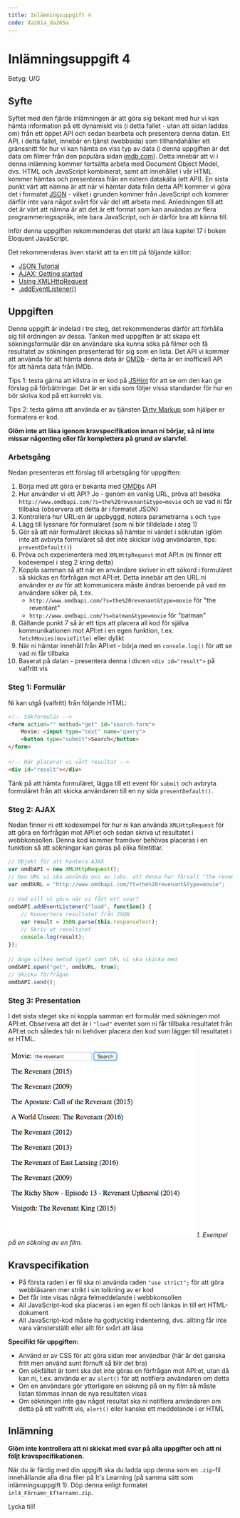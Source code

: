 ```yaml
---
title: Inlämningsuppgift 4
code: da281a_da265a
---
```


# Inlämningsuppgift 4

Betyg: U/G

## Syfte

Syftet med den fjärde inlämningen är att göra sig bekant med hur vi kan hämta information på ett dynamiskt vis (i detta fallet - utan att sidan laddas om) från ett öppet API och sedan bearbeta och presentera denna datan. Ett API, i detta fallet, innebär en tjänst (webbsida) som tillhandahåller ett gränssnitt för hur vi kan hämta en viss typ av data (i denna uppgiften är det data om filmer från den populära sidan [imdb.com](http://www.imdb.com)). Detta innebär att vi i denna inlämning kommer fortsätta arbeta med Document Object Model, dvs. HTML och JavaScript kombinerat, samt att innehållet i vår HTML kommer hämtas och presenteras från en extern datakälla (ett API). En sista punkt värt att nämna är att när vi hämtar data från detta API kommer vi göra det i formatet [JSON](http://www.json.org/) - vilket i grunden kommer från JavaScript och kommer därför inte vara något svårt för vår del att arbeta med. Anledningen till att det är värt att nämna är att det är ett format som kan användas av flera programmeringsspråk, inte bara JavaScript, och är därför bra att känna till.

Inför denna uppgiften rekommenderas det starkt att läsa kapitel 17 i boken Eloquent JavaScript.

Det rekommenderas även starkt att ta en titt på följande källor:

* [JSON Tutorial](http://beginnersbook.com/2015/04/json-tutorial/)
* [AJAX: Getting started](https://developer.mozilla.org/en-US/docs/AJAX/Getting_Started)
* [Using XMLHttpRequest](https://developer.mozilla.org/en/docs/Web/API/XMLHttpRequest/Using_XMLHttpRequest)
* [.addEventListener()](https://developer.mozilla.org/en-US/docs/Web/API/EventTarget/addEventListener)

## Uppgiften

Denna uppgift är indelad i tre steg, det rekommenderas därför att förhålla sig till ordningen av dessa. Tanken med uppgiften är att skapa ett sökningsformulär där en användare ska kunna söka på filmer och få resultatet av sökningen presenterad för sig som en lista. Det API vi kommer att använda för att hämta denna data är [OMDb](http://www.omdbapi.com/) - detta är en inofficiell API för att hämta data från IMDb. 

Tips 1: testa gärna att klistra in er kod på [JSHint](http://jshint.com/) för att se om den kan ge förslag på förbättringar. Det är en sida som följer vissa standarder för hur en bör skriva kod på ett korrekt vis.

Tips 2: testa gärna att använda er av tjänsten [Dirty Markup](https://www.dirtymarkup.com/) som hjälper er formatera er kod.

**Glöm inte att läsa igenom kravspecifikation innan ni börjar, så ni inte missar någonting eller får komplettera på grund av slarvfel.** 

### Arbetsgång

Nedan presenteras ett förslag till arbetsgång för uppgiften:

1. Börja med att göra er bekanta med [OMDb](http://www.omdbapi.com/)s API
2. Hur använder vi ett API? Jo - genom en vanlig URL, pröva att besöka `http://www.omdbapi.com/?s=the%20revenant&type=movie` och se vad ni får tillbaka (observera att detta är i formatet JSON)
3. Kontrollera hur URL:en är uppbyggd, notera parametrarna `s` och `type`
4. Lägg till lyssnare för formuläret (som ni blir tilldelade i steg 1)
5. Gör så att när formuläret skickas så hämtar ni värdet i sökrutan (glöm inte att avbryta formuläret så det inte skickar iväg användaren, tips: `preventDefault()`)
6. Pröva och experimentera med `XMLHttpRequest` mot API:n (ni finner ett kodexempel i steg 2 kring detta)
7. Koppla samman så att när en användare skriver in ett sökord i formuläret så skickas en förfrågan mot API:et. Detta innebär att den URL ni använder er av för att kommunicera måste ändras beroende på vad en användare söker på, t.ex.
    * `http://www.omdbapi.com/?s=the%20revenant&type=movie` för "the reventant"
    * `http://www.omdbapi.com/?s=batman&type=movie` för "batman"
8. Gällande punkt 7 så är ett tips att placera all kod för själva kommunikationen mot API:et i en egen funktion, t.ex. `fetchMovies(movieTitle)` eller dylikt
9. När ni hämtar innehåll från API:et - börja med en `console.log()` för att se vad ni får tillbaka
10. Baserat på datan - presentera denna i div:en `<div id="result">` på valfritt vis

### Steg 1: Formulär

Ni kan utgå (valfritt) från följande HTML:

``` html
<!-- Sökformulär -->
<form action="" method="get" id="search-form">
    Movie: <input type="text" name="query">
    <button type="submit">Search</button>
</form>

<!-- Här placerar vi vårt resultat -->
<div id="result"></div>
```

Tänk på att hämta formuläret, lägga till ett event för `submit` och avbryta formuläret från att skicka användaren till en ny sida `preventDefault()`.

### Steg 2: AJAX

Nedan finner ni ett kodexempel för hur ni kan använda `XMLHttpRequest` för att göra en förfrågan mot API:et och sedan skriva ut resultatet i webbkonsollen. Denna kod kommer framöver behövas placeras i en funktion så att sökningar kan göras på olika filmtitlar.

``` js
// Objekt för att hantera AJAX
var omdbAPI = new XMLHttpRequest();
// Den URL vi ska använda oss av (obs. att denna har förvalt "the revenant")
var omdbURL = "http://www.omdbapi.com/?t=the%20revenant&type=movie";

// Vad vill vi göra när vi fått ett svar?
omdbAPI.addEventListener("load", function() {
    // Konvertera resultatet från JSON
    var result = JSON.parse(this.responseText);
    // Skriv ut resultatet
    console.log(result);
});

// Ange vilken metod (get) samt URL vi ska skicka med
omdbAPI.open("get", omdbURL, true);
// Skicka förfrågan
omdbAPI.send();
```

### Steg 3: Presentation

I det sista steget ska ni koppla samman ert formulär med sökningen mot API:et. Observera att det är i `"load"` eventet som ni får tillbaka resultatet från API:et och således här ni behöver placera den kod som lägger till resultatet i er HTML.

![Exempel på sökning](images/uppg4_example.png) _1. Exempel på en sökning av en film._

## Kravspecifikation

* På första raden i er fil ska ni använda raden `"use strict";` för att göra webbläsaren mer strikt i sin tolkning av er kod
* Det får inte visas några felmeddelande i webbkonsollen
* All JavaScript-kod ska placeras i en egen fil och länkas in till ert HTML-dokument
* All JavaScript-kod måste ha godtycklig indentering, dvs. allting får inte vara vänsterställt eller allt för svårt att läsa

**Specifikt för uppgiften:**

* Använd er av CSS för att göra sidan mer användbar (här är det ganska fritt men använd sunt förnuft så blir det bra)
* Om sökfältet är tomt ska det inte göras en förfrågan mot API:et, utan då kan ni, t.ex. använda er av `alert()` för att notifiera användaren om detta
* Om en användare gör ytterligare en sökning på en ny film så måste listan tömmas innan de nya resultaten visas
* Om sökningen inte gav något resultat ska ni notifiera användaren om detta på ett valfritt vis, `alert()` eller kanske ett meddelande i er HTML

## Inlämning

**Glöm inte kontrollera att ni skickat med svar på alla uppgifter och att ni följt kravspecifikationen.**

När du är färdig med din uppgift ska du ladda upp denna som en `.zip`-fil innehållande alla dina filer på It's Learning (på samma sätt som inlämningsuppgift 1). Döp denna enligt formatet `inl4_Förnamn_Efternamn.zip`.

Lycka till!
